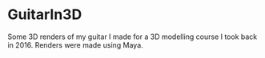 # GuitarIn3D
Some 3D renders of my guitar I made for a 3D modelling course I took back in 2016.
Renders were made using Maya.
